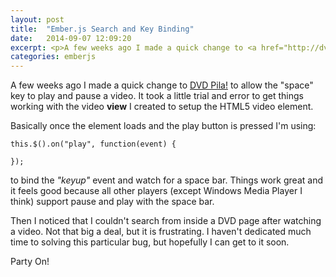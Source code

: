```yaml
---
layout: post
title:  "Ember.js Search and Key Binding"
date:   2014-09-07 12:09:20
excerpt: <p>A few weeks ago I made a quick change to <a href="http://dvdpila.thehoick.com" rel="nofollow">DVD Pila!</a> to allow the "space" key to play and pause a video.  It took a little trial and error to get things working with the video <strong>view</strong> I created to setup the HTML5 video element.</p>
categories: emberjs
---
```


<p>A few weeks ago I made a quick change to <a href="http://dvdpila.thehoick.com" rel="nofollow">DVD Pila!</a> to allow the "space" key to play and pause a video.  It took a little trial and error to get things working with the video <strong>view</strong> I created to setup the HTML5 video element.</p>

<p>Basically once the element loads and the play button is pressed I'm using:</p>

<pre><code>this.$().on("play", function(event) {

});
</code></pre>

<p>to bind the <em>"keyup"</em> event and watch for a space bar.  Things work great and it feels good because all other players (except Windows Media Player I think) support pause and play with the space bar.  </p>

<p>Then I noticed that I couldn't search from inside a DVD page after watching a video.  Not that big a deal, but it is frustrating.  I haven't dedicated much time to solving this particular bug, but hopefully I can get to it soon.</p>

<p>Party On!</p>

